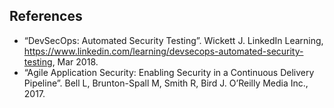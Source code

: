 ## References
* “DevSecOps: Automated Security Testing”. Wickett J. LinkedIn Learning, https://www.linkedin.com/learning/devsecops-automated-security-testing, Mar 2018.
* “Agile Application Security: Enabling Security in a Continuous Delivery Pipeline”. Bell L, Brunton-Spall M, Smith R, Bird J. O’Reilly Media Inc., 2017.


